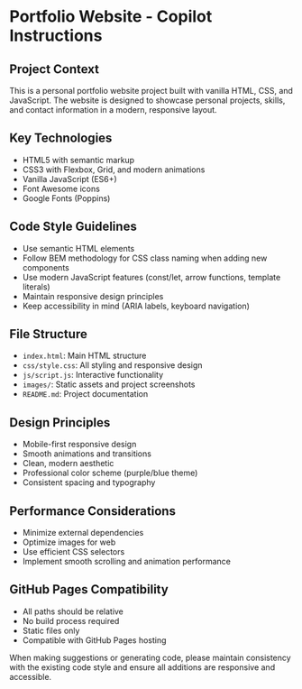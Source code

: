 <!-- Use this file to provide workspace-specific custom instructions to Copilot. For more details, visit https://code.visualstudio.com/docs/copilot/copilot-customization#_use-a-githubcopilotinstructionsmd-file -->

# Portfolio Website - Copilot Instructions

## Project Context
This is a personal portfolio website project built with vanilla HTML, CSS, and JavaScript. The website is designed to showcase personal projects, skills, and contact information in a modern, responsive layout.

## Key Technologies
- HTML5 with semantic markup
- CSS3 with Flexbox, Grid, and modern animations
- Vanilla JavaScript (ES6+)
- Font Awesome icons
- Google Fonts (Poppins)

## Code Style Guidelines
- Use semantic HTML elements
- Follow BEM methodology for CSS class naming when adding new components
- Use modern JavaScript features (const/let, arrow functions, template literals)
- Maintain responsive design principles
- Keep accessibility in mind (ARIA labels, keyboard navigation)

## File Structure
- `index.html`: Main HTML structure
- `css/style.css`: All styling and responsive design
- `js/script.js`: Interactive functionality
- `images/`: Static assets and project screenshots
- `README.md`: Project documentation

## Design Principles
- Mobile-first responsive design
- Smooth animations and transitions
- Clean, modern aesthetic
- Professional color scheme (purple/blue theme)
- Consistent spacing and typography

## Performance Considerations
- Minimize external dependencies
- Optimize images for web
- Use efficient CSS selectors
- Implement smooth scrolling and animation performance

## GitHub Pages Compatibility
- All paths should be relative
- No build process required
- Static files only
- Compatible with GitHub Pages hosting

When making suggestions or generating code, please maintain consistency with the existing code style and ensure all additions are responsive and accessible.

